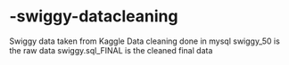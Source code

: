 # -swiggy-datacleaning


Swiggy data taken from Kaggle Data cleaning done in mysql swiggy_50 is the raw data swiggy.sql_FINAL is the cleaned final data
